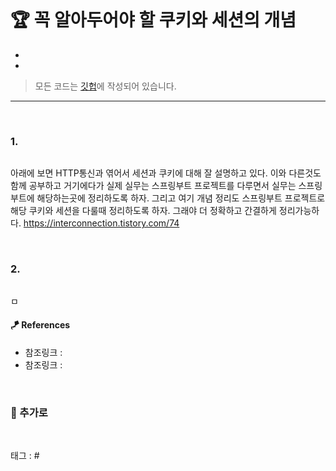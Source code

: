 <p align="center">
<img src="">
</p>

# 🏆 꼭 알아두어야 할 쿠키와 세션의 개념

* 
* 

> 모든 코드는 [깃헙](https://github.com/sooolog/dev-spring-springboot)에 작성되어 있습니다.

* * *

<br>



### 1.

<p align="center">
<img src="">
</p>

아래에 보면 HTTP통신과 엮어서 세션과 쿠키에 대해 잘 설명하고 있다. 이와 다른것도 함께 공부하고
거기에다가 실제 실무는 스프링부트 프로젝트를 다루면서 실무는 스프링부트에 해당하는곳에 정리하도록 하자.
그리고 여기 개념 정리도 스프링부트 프로젝트로 해당 쿠키와 세션을 다룰때 정리하도록 하자. 그래야 더 정확하고
간결하게 정리가능하다.
https://interconnection.tistory.com/74

<br>



### 2.

<p align="center">
<img src="">
</p>

ㅁ

#### 🪁 References
* 참조링크 : []()
* 참조링크 : []()

<br>



### 🚀 추가로

<br>



태그 : #